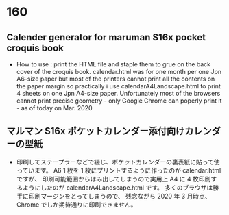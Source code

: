 ﻿# 160
## Calender generator for maruman S16x pocket croquis book
* How to use : print the HTML file and staple them to grue on the back cover of the croquis book.
  calendar.html was for one month per one Jpn A6-size paper
  but most of the printers cannot print all the contents on the paper margin 
  so practically i use calendarA4Landscape.html to print 4 sheets on one Jpn A4-size paper.
  Unfortunately most of the browsers cannot print precise geometry -
  only Google Chrome can poperly print it - as of today on Mar. 2020
## マルマン S16x ポケットカレンダー添付向けカレンダーの型紙
* 印刷してステープラーなどで綴じ、ポケットカレンダーの裏表紙に貼って使っています。
  A6 1 枚を 1 枚にプリントするように作ったのが calendar.html ですが、
  印刷可能範囲からはみ出してしまうので実用上 A4 に 4 枚印刷するようにしたのが
  calendarA4Landscape.html です。
  多くのブラウザは勝手に印刷マージンをとってしまうので、
  残念ながら 2020 年 3 月時点、Chrome でしか期待通りに印刷できません。

